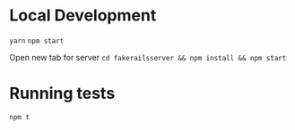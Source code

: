 # Local Development
`yarn`
`npm start`

Open new tab for server
`cd fakerailsserver && npm install && npm start`

# Running tests
`npm t`
